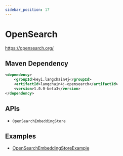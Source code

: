 ```yaml
---
sidebar_position: 17
---
```


# OpenSearch

https://opensearch.org/


## Maven Dependency

```xml
<dependency>
    <groupId>keyi.langchain4j</groupId>
    <artifactId>langchain4j-opensearch</artifactId>
    <version>1.0.0-beta3</version>
</dependency>
```


## APIs

- `OpenSearchEmbeddingStore`


## Examples

- [OpenSearchEmbeddingStoreExample](https://github.com/langchain4j/langchain4j-examples/blob/main/opensearch-example/src/main/java/OpenSearchEmbeddingStoreExample.java)
